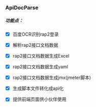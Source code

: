 ### ApiDocParse

##### 功能点：
- [x] 百度OCR识别rap2登录
- [x] 解析rap2接口文档数据
- [x] rap2接口文档数据生成Excel
- [x] rap2接口文档数据生成yaml
- [x] rap2接口文档数据生成jmx(jmeter脚本)
- [x] 生成脚本文件转化成api化
- [x] 提供前端页面供小伙伴使用


